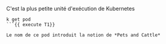 
C'est la plus petite unité d'exécution de Kubernetes 

```
k get pod
```{{ execute T1}}

Le nom de ce pod introduit la notion de *Pets and Cattle*
 

